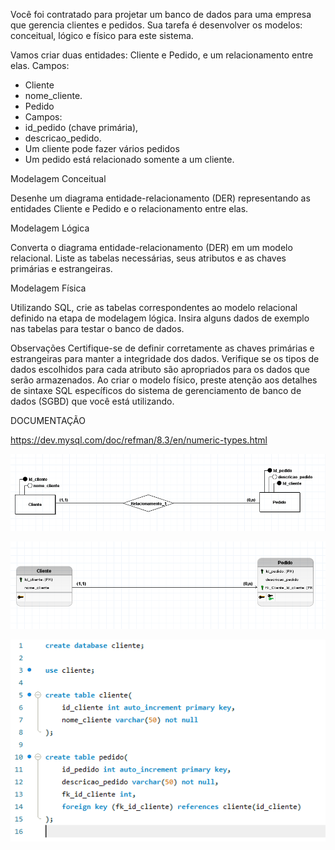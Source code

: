 Você foi contratado para projetar um banco de dados para uma empresa que gerencia clientes e pedidos. Sua tarefa é desenvolver os modelos: conceitual, lógico e físico para este sistema.


Vamos criar duas entidades: Cliente e Pedido, e um relacionamento entre elas.
Campos: 
- Cliente
- nome_cliente.
- Pedido
- Campos: 
- id_pedido (chave primária), 
- descricao_pedido.
- Um cliente pode fazer vários pedidos
- Um pedido está relacionado somente a um cliente.

Modelagem Conceitual

Desenhe um diagrama entidade-relacionamento (DER) representando as entidades Cliente e Pedido e o relacionamento entre elas.

Modelagem Lógica

Converta o diagrama entidade-relacionamento (DER) em um modelo relacional. Liste as tabelas necessárias, seus atributos e as chaves primárias e estrangeiras.

Modelagem Física

Utilizando SQL, crie as tabelas correspondentes ao modelo relacional definido na etapa de modelagem lógica.
Insira alguns dados de exemplo nas tabelas para testar o banco de dados.

Observações
Certifique-se de definir corretamente as chaves primárias e estrangeiras para manter a integridade dos dados.
Verifique se os tipos de dados escolhidos para cada atributo são apropriados para os dados que serão armazenados.
Ao criar o modelo físico, preste atenção aos detalhes de sintaxe SQL específicos do sistema de gerenciamento de banco de dados (SGBD) que você está utilizando.

DOCUMENTAÇÃO

https://dev.mysql.com/doc/refman/8.3/en/numeric-types.html

![Alt text](Conceitual_cliente.png)

![Alt text](Logico_cliente.png)

![Alt text](Fisico_cliente.png)
